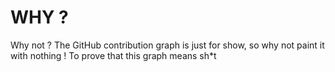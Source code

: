 # WHY ?
Why not ?
The GitHub contribution graph is just for show, so why not paint it with nothing !
To prove that this graph means sh*t
